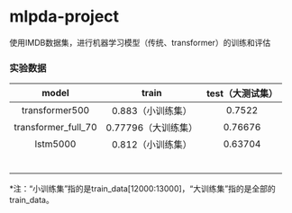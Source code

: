 # mlpda-project
使用IMDB数据集，进行机器学习模型（传统、transformer）的训练和评估



### 实验数据

|        model        |        train        | test（大测试集） |
| :-----------------: | :-----------------: | :--------------: |
|   transformer500    |  0.883（小训练集）  |      0.7522      |
| transformer_full_70 | 0.77796（大训练集） |     0.76676      |
|      lstm5000       |  0.812（小训练集）  |     0.63704      |
|                     |                     |                  |
|                     |                     |                  |
|                     |                     |                  |
|                     |                     |                  |
|                     |                     |                  |
|                     |                     |                  |

*注：“小训练集”指的是train_data[12000:13000]，“大训练集”指的是全部的train_data。
